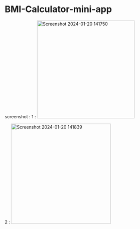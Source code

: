 # BMI-Calculator-mini-app

screenshot :
1 :
<img width="311" alt="Screenshot 2024-01-20 141750" src="https://github.com/harshallangote22/BMI-Calculator-mini-app/assets/84244492/6c11116a-53b5-45d4-9c95-d843c62b6e56">


2 : 
<img width="318" alt="Screenshot 2024-01-20 141839" src="https://github.com/harshallangote22/BMI-Calculator-mini-app/assets/84244492/57447bfe-5731-4620-af70-3e801a899979">
